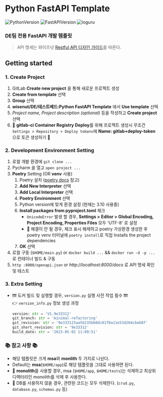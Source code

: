 # Python FastAPI Template

![PythonVersion](https://img.shields.io/badge/python-3.10-blue)
![FastAPIVersion](https://img.shields.io/badge/fastapi-0.95.0-yellowgreen)
![loguru](https://img.shields.io/badge/loguru-0.6.0-orange)

### DE팀 전용 FastAPI 개발 템플릿 

> API 명세는 와이즈넛 [Restful API 디자인 가이드](https://docs.google.com/document/d/1tSniwfrVaTIaTT4MxhBRAmv-S_ECcoSFAXlYrsg4K0Y/edit#heading=h.60fu2rc04bck)를 따른다.


## Getting started

### 1. Create Project
1. GitLab **Create new project** 을 통해 새로운 프로젝트 생성
2. **Create from template** 선택
3. **Group** 선택
4. **wisenut/DE/테스트베드:Python FastAPI Template** 에서 **Use template** 선택
5. _Project name, Project description (optional)_ 등을 작성하고 **Create project** 선택
6. 🔴 **gitlab-ci Container Registry Deploy**를 위해 프로젝트 생성시 무조건 `Settings > Repository > Deploy tokens`에 **Name: gitlab+deploy-token** 으로 토큰 생성하기 🔴

### 2. Development Environment Setting
1. 로컬 개발 환경에 `git clone ...` 
2. Pycharm 을 열고 `open project ...`
3. **Poetry** Setting (OR **venv** 사용)
   1. Poetry 설치 ([poetry docs](https://python-poetry.org/docs/#installation) 참고)
   2. **Add New Interpreter** 선택
   3. **Add Local Interpreter** 선택
   4. **Poetry Environment** 선택
   5. Python version에 맞게 환경 설정 (현재는 3.10 사용중)
   6. **Install packages from pyproject.toml** 체크
      - `UnicodeError` 발생 할 경우, **Settings > Editor > Global Encoding, Project Encoding, Properties Files** 모두 'UTF-8' 로 설정
      - 🐛 해결이 안 될 경우, 체크 표시 해제하고 poetry 가상환경 생성한 후 poetry venv 터미널에 `poetry install`로 직접 Installs the project dependencies
   7. **OK** 선택
4. 로컬 구동 (`$HOME/main.py`) or `docker build ...` && `docker run -d -p ...` 로 컨테이너 빌드 & 구동
5. `http :8000/openapi.json` or _http://localhost:8000/docs_ 로 API 명세 확인 및 테스트

### 3. Extra Setting
- ❗❗❗ 도커 빌드 및 실행할 경우, `version.py` 실행 사전 작업 필수 ❗❗❗    
  👉 `version_info.py` 정보 생성 과정
  ```python
  version: str = 'V1.9e33312'
  git_branch: str = 'minimal-refactoring'
  git_revision: str = '9e333123aa56235bb0dc81f0a11e53d204cbe68f'
  git_short_revision: str = '9e33312'
  build_date: str = '2023-05-02 11:09:51'
  ```

### 📚 참고 사항 📚   
- 해당 템플릿은 크게 **msa**와 **monlith** 두 가지로 나뉜다.
- Default는 **msa**(`$HOME/app`)로 해당 템플릿을 그대로 사용하면 된다.
- 📌 **monolith**를 사용할 경우, msa (`$HOME/app`, `$HOME/tests`)는 삭제하고 최상위 디렉터리인 monolith를 삭제 후 사용한다.
- 📌 DB를 사용하지 않을 경우, 관련된 코드는 모두 삭제한다. (`crud.py`, `database.py`, `schemas.py` 등)
